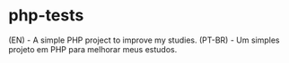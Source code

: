 # php-tests
(EN) - A simple PHP project to improve my studies. 
(PT-BR) - Um simples projeto em PHP para melhorar meus estudos.
